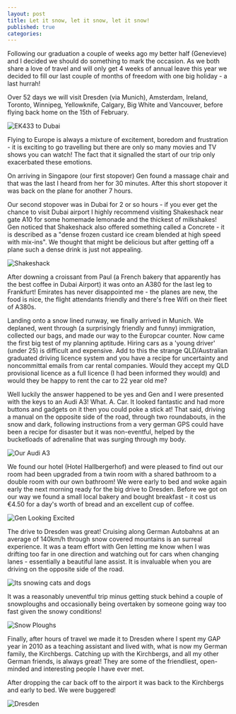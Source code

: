 ```yaml
---
layout: post
title: Let it snow, let it snow, let it snow!
published: true
categories:
---
```


Following our graduation a couple of weeks ago my better half (Genevieve) and I decided we should do something to mark the occasion. As we both share a love of travel and will only get 4 weeks of annual leave this year we decided to fill our last couple of months of freedom with one big holiday - a last hurrah! 

Over 52 days we will visit Dresden (via Munich), Amsterdam, Ireland, Toronto, Winnipeg, Yellowknife, Calgary, Big White and Vancouver, before flying back home on the 15th of February.

![EK433 to Dubai](/images/mattandgenvsworld/IMG_1820-1.jpg)

Flying to Europe is always a mixture of excitement, boredom and frustration - it is exciting to go travelling but there are only so many movies and TV shows you can watch! The fact that it signalled the start of our trip only exacerbated these emotions. 

On arriving in Singapore (our first stopover) Gen found a massage chair and that was the last I heard from her for 30 minutes. After this short stopover it was back on the plane for another 7 hours.

Our second stopover was in Dubai for 2 or so hours - if you ever get the chance to visit Dubai airport I highly recommend visiting Shakeshack near gate A10 for some homemade lemonade and the thickest of milkshakes! Gen noticed that Shakeshack also offered something called a Concrete - it is described as a "dense frozen custard ice cream blended at high speed with mix-ins". We thought that might be delicious but after getting off a plane such a dense drink is just not appealing. 

![Shakeshack](/images/mattandgenvsworld/IMG_1827-1.jpg)

After downing a croissant from Paul (a French bakery that apparently has the best coffee in Dubai Airport) it was onto an A380 for the last leg to Frankfurt! Emirates has never disappointed me - the planes are new, the food is nice, the flight attendants friendly and there's free Wifi on their fleet of A380s. 

Landing onto a snow lined runway, we finally arrived in Munich. We deplaned, went through (a surprisingly friendly and funny) immigration, collected our bags, and made our way to the Europcar counter. Now came the first big test of my planning aptitude. Hiring cars as a 'young driver' (under 25) is difficult and expensive. Add to this the strange QLD/Australian graduated driving licence system and you have a recipe for uncertainty and noncommittal emails from car rental companies. Would they accept my QLD provisional licence as a full licence (I had been informed they would) and would they be happy to rent the car to 22 year old me? 

Well luckily the answer happened to be yes and Gen and I were presented with the keys to an Audi A3! What. A. Car. It looked fantastic and had more buttons and gadgets on it then you could poke a stick at! That said, driving a manual on the opposite side of the road, through two roundabouts, in the snow and dark, following instructions from a very german GPS could have been a recipe for disaster but it was non-eventful, helped by the bucketloads of adrenaline that was surging through my body.

![Our Audi A3](/images/mattandgenvsworld/audi.jpeg)

We found our hotel (Hotel Hallbergerhof) and were pleased to find out our room had been upgraded from a twin room with a shared bathroom to a double room with our own bathroom! We were early to bed and woke again early the next morning ready for the big drive to Dresden. Before we got on our way we found a small local bakery and bought breakfast - it cost us €4.50 for a day's worth of bread and an excellent cup of coffee.

![Gen Looking Excited](/images/mattandgenvsworld/IMG_1863-1.jpg)

The drive to Dresden was great! Cruising along German Autobahns at an average of 140km/h through snow covered mountains is an surreal experience. It was a team effort with Gen letting me know when I was drifting too far in one direction and watching out for cars when changing lanes - essentially a beautiful lane assist. It is invaluable when you are driving on the opposite side of the road. 

![Its snowing cats and dogs](/images/mattandgenvsworld/IMG_1875-1.jpg)

It was a reasonably uneventful trip minus getting stuck behind a couple of snowploughs and occasionally being overtaken by someone going way too fast given the snowy conditions!

![Snow Ploughs](/images/mattandgenvsworld/IMG_1886.jpg)

Finally, after hours of travel we made it to Dresden where I spent my GAP year in 2010 as a teaching assistant and lived with, what is now my German family, the Kirchbergs. Catching up with the Kirchbergs, and all my other German friends, is always great! They are some of the friendliest, open-minded and interesting people I have ever met.

After dropping the car back off to the airport it was back to the Kirchbergs and early to bed. We were buggered!

![Dresden](/images/mattandgenvsworld/IMG_1896-1.jpg)

